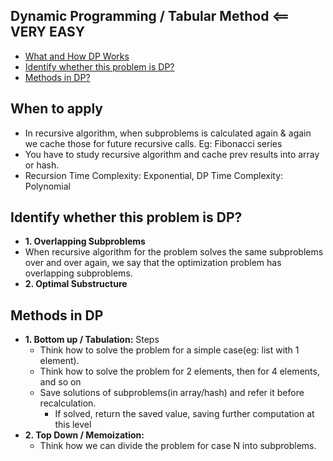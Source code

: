 ## Dynamic Programming / Tabular Method  <== VERY EASY

- [What and How DP Works](#when)
- [Identify whether this problem is DP?](#identify)
- [Methods in DP?](#methods)

<a name="when"></a>
## When to apply
- In recursive algorithm, when subproblems is calculated again & again we cache those for future recursive calls. Eg: Fibonacci series
- You have to study recursive algorithm and cache prev results into array or hash.
- Recursion Time Complexity: Exponential, DP Time Complexity: Polynomial

<a name="identify"></a>
## Identify whether this problem is DP?
 - **1. Overlapping Subproblems**
  - When recursive algorithm for the problem solves the same subproblems over and over again, we say that the optimization problem has overlapping subproblems.
- **2. Optimal Substructure**

<a name="methods"></a>
## Methods in DP
- __1. Bottom up / Tabulation:__ Steps
  - Think how to solve the problem for a simple case(eg: list with 1 element). 
  - Think how to solve the problem for 2 elements, then for 4 elements, and so on
  - Save solutions of subproblems(in array/hash) and refer it before recalculation.
    - If solved, return the saved value, saving further computation at this level
- __2. Top Down / Memoization:__
  - Think how we can divide the problem for case N into subproblems. 
